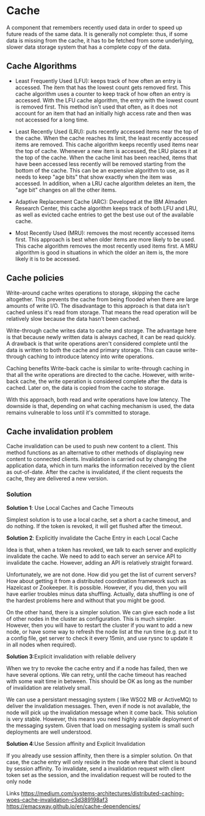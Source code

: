 # Cache 

A component that remembers recently used data in order to speed up future reads of the same data. It is generally not complete: thus, if some data is missing from the cache, it has to be fetched from some underlying, slower data storage system that has a complete copy of the
data.

## Cache Algorithms

* Least Frequently Used (LFU): 
keeps track of how often an entry is accessed. The item that has the lowest count gets removed first.
This cache algorithm uses a counter to keep track of how often an entry is accessed. With the LFU cache algorithm, the entry with the lowest count is removed first. This method isn't used that often, as it does not account for an item that had an initially high access rate and then was not accessed for a long time.

* Least Recently Used (LRU): 
puts recently accessed items near the top of the cache. When the cache reaches its limit, the least recently accessed items are removed.
This cache algorithm keeps recently used items near the top of cache. Whenever a new item is accessed, the LRU places it at the top of the cache. When the cache limit has been reached, items that have been accessed less recently will be removed starting from the bottom of the cache. This can be an expensive algorithm to use, as it needs to keep "age bits" that show exactly when the item was accessed. In addition, when a LRU cache algorithm deletes an item, the "age bit" changes on all the other items.

* Adaptive Replacement Cache (ARC): 
Developed at the IBM Almaden Research Center, this cache algorithm keeps track of both LFU and LRU, as well as evicted cache entries to get the best use out of the available cache.

* Most Recently Used (MRU): 
removes the most recently accessed items first. This approach is best when older items are more likely to be used.
This cache algorithm removes the most recently used items first. A MRU algorithm is good in situations in which the older an item is, the more likely it is to be accessed.

## Cache policies

Write-around cache writes operations to storage, skipping the cache altogether. This prevents the cache from being flooded when there are large amounts of write I/O. The disadvantage to this approach is that data isn't cached unless it's read from storage. That means the read operation will be relatively slow because the data hasn't been cached.

Write-through cache writes data to cache and storage. The advantage here is that because newly written data is always cached, it can be read quickly. A drawback is that write operations aren't considered complete until the data is written to both the cache and primary storage. This can cause write-through caching to introduce latency into write operations.

Caching benefits
Write-back cache is similar to write-through caching in that all the write operations are directed to the cache. However, with write-back cache, the write operation is considered complete after the data is cached. Later on, the data is copied from the cache to storage.

With this approach, both read and write operations have low latency. The downside is that, depending on what caching mechanism is used, the data remains vulnerable to loss until it's committed to storage.

## Cache invalidation problem

Cache invalidation can be used to push new content to a client.
This method functions as an alternative to other methods of displaying new content to connected clients. Invalidation is carried out by changing the application data, which in turn marks the information received by the client as out-of-date. After the cache is invalidated, if the client requests the cache, they are delivered a new version.

### Solution

**Solution 1**: Use Local Caches and Cache Timeouts

Simplest solution is to use a local cache, set a short a cache timeout, and do nothing. If the token is revoked, it will get flushed after the timeout.

**Solution 2**: Explicitly invalidate the Cache Entry in each Local Cache

Idea is that, when a token has revoked, we talk to each server and explicitly invalidate the cache. We need to add to each server an service API to invalidate the cache. However, adding an API is relatively straight forward.

Unfortunately, we are not done. How did you get the list of current servers? How about getting it from a distributed coordination framework such as Hazelcast or Zookeeper. It is possible. However, if you did, then you will have earlier troubles minus data shuffling. Actually, data shuffling is one of the hardest problems here and without that you might be good.

On the other hand, there is a simpler solution. We can give each node a list of other nodes in the cluster as configuration. This is much simpler. However, then you will have to restart the cluster if you want to add a new node, or have some way to refresh the node list at the run time (e.g. put it to a config file, get server to check it every 15min, and use rysnc to update it in all nodes when required).

**Solution 3**:Explicit invalidation with reliable delivery

When we try to revoke the cache entry and if a node has failed, then we have several options.
We can retry, until the cache timeout has reached with some wait time in between. This should be OK as long as the number of invalidation are relatively small.

We can use a persistant messaging system ( like WSO2 MB or ActiveMQ) to deliver the invalidation messages. Then, even if node is not available, the node will pick up the invalidation message when it come back. This solution is very stable. 
However, this means you need highly available deployment of the messaging system. Given that load on messaging system is small such deployments are well understood.

**Solution 4**:Use Session affinity and Explicit Invalidation

If you already use session affinity, then there is a simpler solution. On that case, the cache entry will only reside in the node where that client is bound by session affinity. To invalidate, send a invalidation request with client token set as the session, and the invalidation request will be routed to the only node

Links
https://medium.com/systems-architectures/distributed-caching-woes-cache-invalidation-c3d389198af3
https://emacsway.github.io/en/cache-dependencies/
